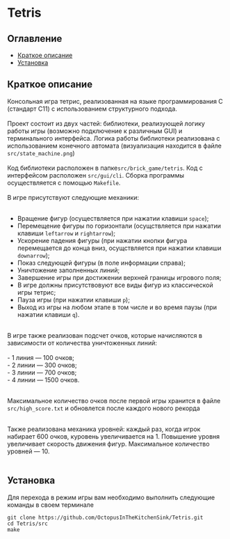 # Tetris

## Оглавление
- [Краткое описание](#Краткое-описание)
- [Установка](#Установка)

## Краткое описание

Консольная игра тетрис, реализованная на языке программирования С (стандарт C11) с использованием структурного подхода. <br> <br>
Проект состоит из двух частей: библиотеки, реализующей логику работы игры (возможно подключение к различным GUI) и терминального интерфейса. Логика работы библиотеки реализована с использованием конечного автомата (визуализация находится в файле ```src/state_machine.png```)
<br> <br>
Код библиотеки расположен в папке```src/brick_game/tetris```. Код с интерфейсом расположен ```src/gui/cli```. Сборка программы осуществляется с помощью ```Makefile```. 
<br> <br>
В игре присутствуют следующие механики:<br> <br>
- Вращение фигур (осуществляется при нажатии клавиши ```space```);<br>
- Перемещение фигуры по горизонтали (осущствляется при нажатии клавиши ```leftarrow``` и ```rightarrow```);<br>
- Ускорение падения фигуры (при нажатии кнопки фигура перемещается до конца вниз, осущствляется при нажатии клавиши ```downarrow```);<br>
- Показ следующей фигуры (в поле информации справа);<br>
- Уничтожение заполненных линий;<br>
- Завершение игры при достижении верхней границы игрового поля;<br>
- В игре должны присутствовуют все виды фигур из классической игры тетрис;<br>
- Пауза игры (при нажатии клавиши ```p```);<br>
- Выход из игры на любом этапе в том числе и во время паузы (при нажатии клавиши ```q```).<br>
<br>
В игре также реализован подсчет очков, которые начисляются в зависимости от количества уничтоженных линий:<br><br>
- 1 линия — 100 очков;<br>
- 2 линии — 300 очков;<br>
- 3 линии — 700 очков;<br>
- 4 линии — 1500 очков.<br><br>

Максимальное количество очков после первой игры хранится в файле `src/high_score.txt` и обновлется после каждого нового рекорда <br><br>

Также реализована механика уровней: каждый раз, когда игрок набирает 600 очков, куровень увеличивается на 1. Повышение уровня увеличивает скорость движения фигур. Максимальное количество уровней — 10.
<br>
<br>

## Установка

Для перехода в режим игры вам необходимо выполнить следующие команды в своем терминале
```
git clone https://github.com/OctopusInTheKitchenSink/Tetris.git
cd Tetris/src
make
```
